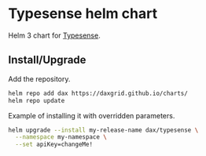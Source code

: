 # Typesense helm chart

Helm 3 chart for [Typesense](https://github.com/typesense/typesense).

## Install/Upgrade

Add the repository.

```sh
helm repo add dax https://daxgrid.github.io/charts/
helm repo update
```

Example of installing it with overridden parameters.

```sh
helm upgrade --install my-release-name dax/typesense \
  --namespace my-namespace \
  --set apiKey=changeMe!
```
